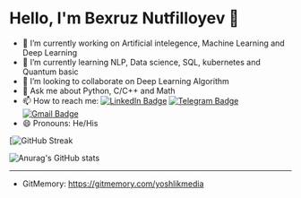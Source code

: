 Hello, I'm Bexruz Nutfilloyev 👋
=======
- 🔭 I’m currently working on Artificial intelegence, Machine Learning and Deep Learning
- 🌱 I’m currently learning NLP, Data science, SQL, kubernetes and Quantum basic
- 👯 I’m looking to collaborate on Deep Learning Algorithm
- 💬 Ask me about Python, C/C++ and Math
- 📫 How to reach me: [![LinkedIn Badge](https://img.shields.io/badge/-Linkedin-white?style=flat-square&logo=Linkedin&logoColor=blue&link=https://github.com/yoshlikmedia)](https://www.linkedin.com/in/bekhruz-nutfilloyev/)
[![Telegram Badge](https://img.shields.io/badge/-Telegram-blue?style=flat-square&logo=Telegram&logoColor=white&link=https://t.me/yoshlik_media)](https://t.me/yoshlik_media)
[![Gmail Badge](https://img.shields.io/badge/-Gmail-c14438?style=flat-square&logo=Gmail&logoColor=white&link=mailto:yoshlikmedia@gmail.com)](mailto:yoshlikmedia@gmail.com)
- 😄 Pronouns: He/His


[![GitHub Streak](https://github-readme-stats.vercel.app/api?username=yoshlikmedia&count_private=true&hide_border=true&show_icons=true&title_color=fff&icon_color=fff&text_color=fff&bg_color=000000)

![Anurag's GitHub stats](https://github-readme-stats.vercel.app/api?username=YoshlikMedia&show_icons=true&theme=react )

------------
* GitMemory: https://gitmemory.com/yoshlikmedia

